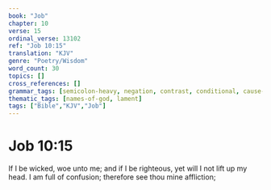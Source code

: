 ```yaml
---
book: "Job"
chapter: 10
verse: 15
ordinal_verse: 13102
ref: "Job 10:15"
translation: "KJV"
genre: "Poetry/Wisdom"
word_count: 30
topics: []
cross_references: []
grammar_tags: [semicolon-heavy, negation, contrast, conditional, cause-effect]
thematic_tags: [names-of-god, lament]
tags: ["Bible","KJV","Job"]
---
```


# Job 10:15

If I be wicked, woe unto me; and if I be righteous, yet will I not lift up my head. I am full of confusion; therefore see thou mine affliction;
